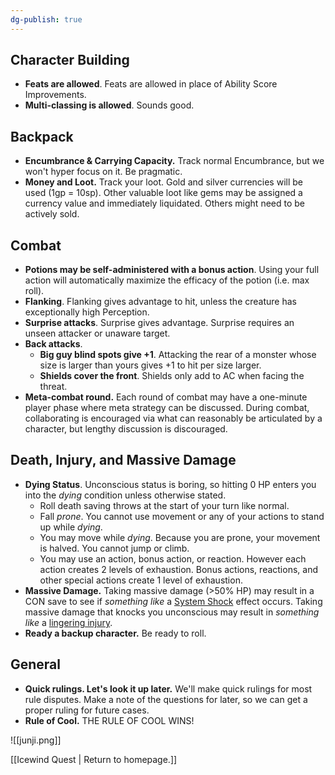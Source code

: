 ```yaml
---
dg-publish: true
---
```


## Character Building
- **Feats are allowed**. Feats are allowed in place of Ability Score Improvements.
- **Multi-classing is allowed**. Sounds good.

## Backpack
- **Encumbrance & Carrying Capacity.** Track normal Encumbrance, but we won't hyper focus on it. Be pragmatic.
- **Money and Loot.** Track your loot. Gold and silver currencies will be used (1gp = 10sp). Other valuable loot like gems may be assigned a currency value and immediately liquidated. Others might need to be actively sold.

## Combat
- **Potions may be self-administered with a bonus action**. Using your full action will automatically maximize the efficacy of the potion (i.e. max roll).
- **Flanking**. Flanking gives advantage to hit, unless the creature has exceptionally high Perception.
- **Surprise attacks**. Surprise gives advantage. Surprise requires an unseen attacker or unaware target.
- **Back attacks**. 
	- **Big guy blind spots give +1**. Attacking the rear of a monster whose size is larger than yours gives +1 to hit per size larger.
	- **Shields cover the front**. Shields only add to AC when facing the threat.
- **Meta-combat round.** Each round of combat may have a one-minute player phase where meta strategy can be discussed. During combat, collaborating is encouraged via what can reasonably be articulated by a character, but lengthy discussion is discouraged.

## Death, Injury, and Massive Damage
- **Dying Status**. Unconscious status is boring, so hitting 0 HP enters you into the *dying* condition unless otherwise stated. 
	- Roll death saving throws at the start of your turn like normal. 
	- Fall *prone*. You cannot use movement or any of your actions to stand up while *dying*.
	- You may move while *dying*. Because you are prone, your movement is halved. You cannot jump or climb.
	- You may use an action, bonus action, or reaction. However each action creates 2 levels of exhaustion. Bonus actions, reactions, and other special actions create 1 level of exhaustion.
 - **Massive Damage.** Taking massive damage (>50% HP) may result in a CON save to see if *something like* a [System Shock](https://www.dndbeyond.com/sources/dmg/dungeon-masters-workshop#MassiveDamage) effect occurs. Taking massive damage that knocks you unconscious may result in *something like* a [lingering injury](https://www.dndbeyond.com/sources/dmg/dungeon-masters-workshop#Injuries).
 - **Ready a backup character.** Be ready to roll.


## General
- **Quick rulings. Let's look it up later.** We'll make quick rulings for most rule disputes. Make a note of the questions for later, so we can get a proper ruling for future cases.
- **Rule of Cool.** THE RULE OF COOL WINS!


![[junji.png]]

[[Icewind Quest | Return to homepage.]]
